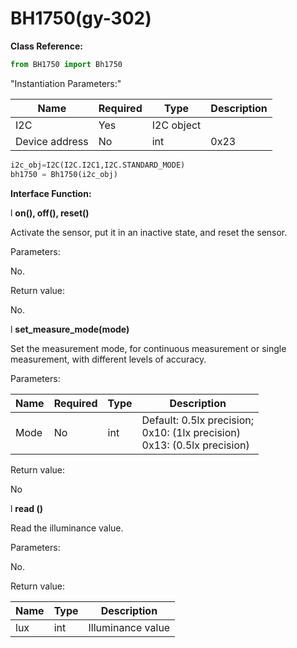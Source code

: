 # BH1750(gy-302)


**Class Reference:** 

```python
from BH1750 import Bh1750
```





"Instantiation Parameters:" 

| Name     | Required | Type   | Description | 
| -------- | ---- | ------- | ---- |
| I2C      | Yes  | I2C object |      |
| Device address | No  | int     | 0x23 | 

```python
i2c_obj=I2C(I2C.I2C1,I2C.STANDARD_MODE)
bh1750 = Bh1750(i2c_obj)
```


**Interface Function:** 

l **on(), off(), reset()**


Activate the sensor, put it in an inactive state, and reset the sensor. 

Parameters: 

No. 

Return value: 

No. 

l **set_measure_mode(mode)**


Set the measurement mode, for continuous measurement or single measurement, with different levels of accuracy. 

Parameters: 

| Name | Required | Type | Description | 
| ---- | ---- | ---- | ------------------------------------------------------------ |
| Mode | No | int | Default: 0.5lx precision; <br />0x10: (1lx precision)<br />0x13: (0.5lx precision) | 

Return value: 

No


l **read ()**


Read the illuminance value. 

Parameters: 

No. 

Return value: 

| Name | Type | Description | 
| ---- | ---- | -------- |
| lux  | int  | Illuminance value |
